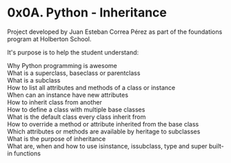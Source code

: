 # 0x0A. Python - Inheritance

Project developed by Juan Esteban Correa Pérez as part of the foundations program at Holberton School.

It's purpose is to help the student understand:

Why Python programming is awesome<br />
What is a superclass, baseclass or parentclass<br />
What is a subclass<br />
How to list all attributes and methods of a class or instance<br />
When can an instance have new attributes<br />
How to inherit class from another<br />
How to define a class with multiple base classes<br />
What is the default class every class inherit from<br />
How to override a method or attribute inherited from the base class<br />
Which attributes or methods are available by heritage to subclasses<br />
What is the purpose of inheritance<br />
What are, when and how to use isinstance, issubclass, type and super built-in functions<br />